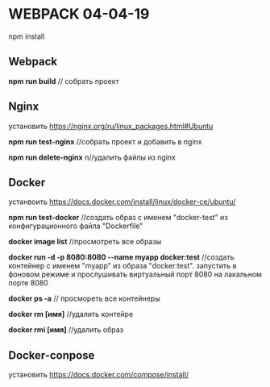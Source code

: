 # WEBPACK 04-04-19

npm install

## Webpack

<b>npm run build</b> // собрать проект

## Nginx

установить <a>https://nginx.org/ru/linux_packages.html#Ubuntu</a>

<b>npm run test-nginx</b> //собрать проект и добавить в nginx

<b>npm run delete-nginx</b> n//удалить файлы из nginx

## Docker

устанвоить <a>https://docs.docker.com/install/linux/docker-ce/ubuntu/</a>

<b>npm run test-docker</b> //создать образ с именем "docker-test" из конфигурационного файла "Dockerfile"

<b>docker image list</b> //просмотреть все образы

<b>docker run -d -p 8080:8080 --name myapp docker:test</b> //создать контейнер с именем "myapp" из образа "docker:test". запустить в фоновом режиме и прослушивать виртуальный порт 8080 на лакальном порте 8080

<b>docker ps -a</b> // просмореть все контейнеры

<b>docker rm [имя]</b> //удалить контейре

<b>docker rmi [имя]</b> //удалить образ

## Docker-conpose

установить <a>https://docs.docker.com/compose/install/</a>
